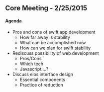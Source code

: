 Core Meeting - 2/25/2015
------------------------

#### Agenda
 * Pros and cons of swift app development
    * How far away is stability
    * What can be accomplished now
    * How can we plan for swift stability
 * Rediscuss possibility of web development
    * Pros/Cons
    * Which tech
    * Javascript....?
 * Discuss elos interface design
    * Essential components
    * Practice of reduction

